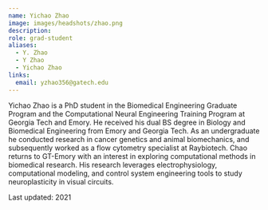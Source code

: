 ```yaml
---
name: Yichao Zhao
image: images/headshots/zhao.png
description:
role: grad-student
aliases:
  - Y. Zhao
  - Y Zhao
  - Yichao Zhao
links:
  email: yzhao356@gatech.edu
---
```


Yichao Zhao is a PhD student in the Biomedical Engineering Graduate Program and the Computational Neural Engineering Training Program at Georgia Tech and Emory. He received his dual BS degree in Biology and Biomedical Engineering from Emory and Georgia Tech. As an undergraduate he conducted research in cancer genetics and animal biomechanics, and subsequently worked as a flow cytometry specialist at Raybiotech. Chao returns to GT-Emory with an interest in exploring computational methods in biomedical research. His research leverages electrophysiology, computational modeling, and control system engineering tools to study neuroplasticity in visual circuits.

Last updated: 2021
